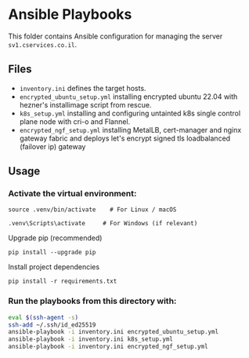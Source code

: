 # Ansible Playbooks

This folder contains Ansible configuration for managing the server `sv1.cservices.co.il`.

## Files

- `inventory.ini` defines the target hosts.
- `encrypted_ubuntu_setup.yml` installing encrypted ubuntu 22.04 with hezner's installimage script from rescue.
- `k8s_setup.yml` installing and configuring untainted k8s single control plane node with cri-o and Flannel.
- `encrypted_ngf_setup.yml` installing MetalLB, cert-manager and nginx gateway fabric and deploys let's encrypt signed tls loadbalanced (failover ip) gateway

## Usage

### Activate the virtual environment:
```
source .venv/bin/activate    # For Linux / macOS
```
```
.venv\Scripts\activate     # For Windows (if relevant)
```

Upgrade pip (recommended)
```
pip install --upgrade pip
```
Install project dependencies
```
pip install -r requirements.txt
```

### Run the playbooks from this directory with:

```bash
eval $(ssh-agent -s)
ssh-add ~/.ssh/id_ed25519
ansible-playbook -i inventory.ini encrypted_ubuntu_setup.yml
ansible-playbook -i inventory.ini k8s_setup.yml 
ansible-playbook -i inventory.ini encrypted_ngf_setup.yml
```
